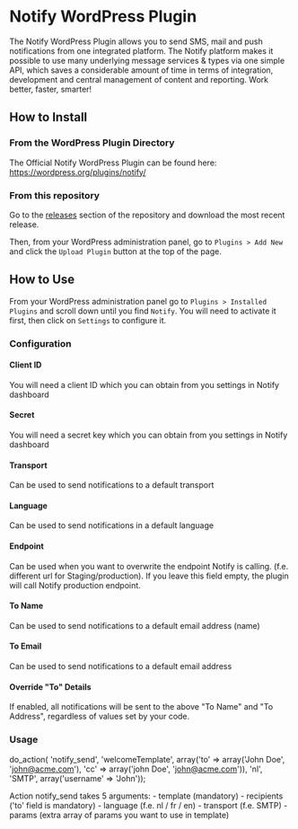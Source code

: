 # Notify WordPress Plugin


The Notify WordPress Plugin allows you to send SMS, mail and push notifications from one integrated platform. The Notify platform makes it possible to use many underlying message services & types via one simple API, which saves a considerable amount of time in terms of integration, development and central management of content and reporting. Work better, faster, smarter!
## How to Install

### From the WordPress Plugin Directory

The Official Notify WordPress Plugin can be found here: https://wordpress.org/plugins/notify/

### From this repository

Go to the [releases](https://github.com/notify-eu/notify-wp/releases) section of the repository and download the most recent release.

Then, from your WordPress administration panel, go to `Plugins > Add New` and click the `Upload Plugin` button at the top of the page.

## How to Use

From your WordPress administration panel go to `Plugins > Installed Plugins` and scroll down until you find `Notify`. You will need to activate it first, then click on `Settings` to configure it.

### Configuration

#### Client ID

You will need a client ID which you can obtain from you settings in Notify dashboard

#### Secret

You will need a secret key which you can obtain from you settings in Notify dashboard

#### Transport

Can be used to send notifications to a default transport

#### Language	

Can be used to send notifications in a default language

#### Endpoint	

Can be used when you want to overwrite the endpoint Notify is calling. (f.e. different url for Staging/production).
If you leave this field empty, the plugin will call Notify production endpoint.

#### To Name	

Can be used to send notifications to a default email address (name)

#### To Email	

Can be used to send notifications to a default email address

#### Override "To" Details	

If enabled, all notifications will be sent to the above "To Name" and "To Address", regardless of values set by your code.

### Usage

do_action( 'notify_send', 'welcomeTemplate', array('to' => array('John Doe', 'john@acme.com'), 'cc' => array('john Doe', 'john@acme.com')), 'nl', 'SMTP', array('username' => 'John'));

Action notify_send takes 5 arguments:
    - template (mandatory)
    - recipients ('to' field is mandatory)
    - language (f.e. nl / fr / en)
    - transport (f.e. SMTP)
    - params (extra array of params you want to use in template)
